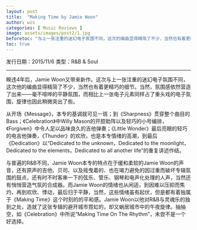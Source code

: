 ```yaml
---
layout: post
title:  "Making Time by Jamie Woon"
author: wzs
categories: [ Music Reviews ]
image: assets/images/post2/1.jpg
beforetoc: "与上一张注重的迷幻电子氛围不同，这次的编曲显得精简了不少，当然也有着更精巧的细节。"
toc: true
---
```


发行日期：2015/11/6
类型：R&B & Soul

***

睽违4年后，Jamie Woon又带来新作。这次与上一张注重的迷幻电子氛围不同，这次他的编曲显得精简了不少，当然也有着更精巧的细节。当然，氛围感依然营造了出来——毫不喧哗的平静氛围，而相比上一张电子元素同样占了重头戏的电子氛围，旋律也因此稍微突出了些。

从开场《Message》，本专的基调就可见一斑；到《Sharpness》贯穿整个曲目的Bass；《Celebration》中Willy Mason的开腔助阵以及轻巧的小号编排，《Forgiven》中令人足以品味良久的吉他弹奏；《Little Wonder》最后亮眼的轻巧的电吉他弹奏，《Thunder》的欢欣，也是本专情绪的高潮，到最后《Dedication》以“Dedicated to the unknown，Dedicated to the moonlight，Dedicated to the elements，Dedicated to all another life”的重复讲述作结。

与普遍的R&B不同，Jamie Woon本专的特点在于缓和柔软的Jamie Woon的声音，还有原声的吉他、贝司、以及摇曳着的、也在竭力避免的因过重而破坏专辑氛围的鼓点，还有时不时客串一下的弦乐、管乐、钢琴和电声化处理的人声，当然还有悄悄营造气氛的合成器。而Jamie Woon的情绪也从闲适，到因难以压抑而焦灼，再到欢欣、悸动，最后归于平静，当然，这些情绪虽有起伏，但是都有着独属于《Making Time》这个时刻的的平和感。Jamie Woon以他对R&B与灵魂乐的独到之处，造就了这张专辑的避开城市霓虹的，却又蜗居城市中的午夜旋律。抽抽空，如《Celebration》中所说“Making Time On The Rhythm”，未尝不是一个好选择。